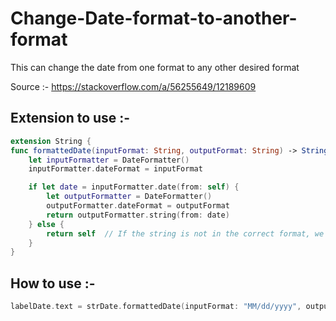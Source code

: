 # Change-Date-format-to-another-format
This can change the date from one format to any other desired format

Source :- https://stackoverflow.com/a/56255649/12189609


## Extension to use :-

```swift
extension String {
func formattedDate(inputFormat: String, outputFormat: String) -> String {
    let inputFormatter = DateFormatter()
    inputFormatter.dateFormat = inputFormat

    if let date = inputFormatter.date(from: self) {
        let outputFormatter = DateFormatter()
        outputFormatter.dateFormat = outputFormat
        return outputFormatter.string(from: date)
    } else {
        return self  // If the string is not in the correct format, we return it without formatting
    }
}

```

## How to use :- 

```swift
labelDate.text = strDate.formattedDate(inputFormat: "MM/dd/yyyy", outputFormat: "dd, MMM yyyy")
```
